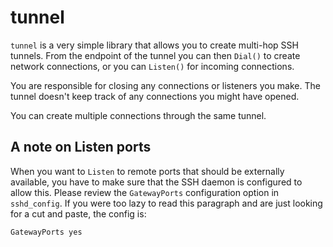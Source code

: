 # tunnel

`tunnel` is a very simple library that allows you to create multi-hop SSH tunnels. From the endpoint
of the tunnel you can then `Dial()` to create network connections, or you can `Listen()` for
incoming connections.

You are responsible for closing any connections or listeners you make. The tunnel doesn't keep track
of any connections you might have opened.

You can create multiple connections through the same tunnel.

## A note on Listen ports

When you want to `Listen` to remote ports that should be externally available, you have to make sure
that the SSH daemon is configured to allow this.  Please review the `GatewayPorts` configuration
option in `sshd_config`.  If you were too lazy to read this paragraph and are just looking for a cut
and paste, the config is:

```text
GatewayPorts yes
```

